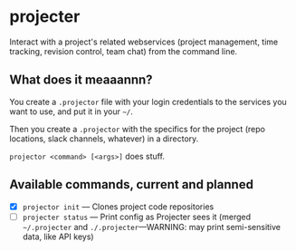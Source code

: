 # projecter
Interact with a project's related webservices (project management, time tracking, revision control, team chat) from the command line.

## What does it meaaannn?

You create a `.projector` file with your login credentials to the services you want to use, and put it in your `~/`.

Then you create a `.projector` with the specifics for the project (repo locations, slack channels, whatever) in a directory.

`projector <command> [<args>]` does stuff.

## Available commands, current and planned
- [x] `projector init` — Clones project code repositories
- [ ] `projecter status` — Print config as Projecter sees it (merged `~/.projecter` and `./.projecter`—WARNING: may print semi-sensitive data, like API keys)
